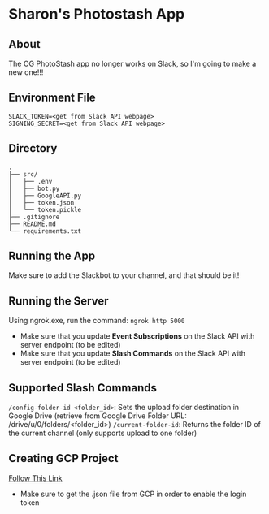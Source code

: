 # Sharon's Photostash App

## About
The OG PhotoStash app no longer works on Slack, so I'm going to make a new one!!!

## Environment File
```
SLACK_TOKEN=<get from Slack API webpage>
SIGNING_SECRET=<get from Slack API webpage>
```

## Directory
```
.
├── src/
│   ├── .env  
│   ├── bot.py
│   ├── GoogleAPI.py
│   ├── token.json
│   └── token.pickle
├── .gitignore
├── README.md
└── requirements.txt
```

## Running the App
Make sure to add the Slackbot to your channel, and that should be it!


## Running the Server
Using ngrok.exe, run the command: ```ngrok http 5000```
- Make sure that you update **Event Subscriptions** on the Slack API with server endpoint (to be edited)
- Make sure that you update **Slash Commands** on the Slack API with server endpoint (to be edited)

## Supported Slash Commands
`/config-folder-id <folder_id>`: Sets the upload folder destination in Google Drive (retrieve from Google Drive Folder URL: /drive/u/0/folders/<folder_id>)
`/current-folder-id`: Returns the folder ID of the current channel (only supports upload to one folder)


## Creating GCP Project
[Follow This Link](https://www.youtube.com/watch?v=6bzzpda63H0)
- Make sure to get the .json file from GCP in order to enable the login token
